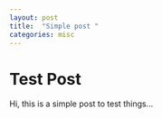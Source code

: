 ```yaml
---
layout: post
title:  "Simple post "
categories: misc
---
```


# Test Post
Hi, this is a simple post to test things...

